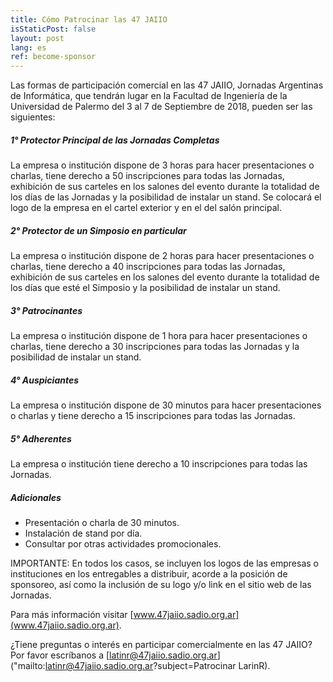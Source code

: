```yaml
---
title: Cómo Patrocinar las 47 JAIIO
isStaticPost: false
layout: post
lang: es
ref: become-sponsor
---
```



Las formas de participación comercial en las 47 JAIIO, Jornadas Argentinas de
Informática, que tendrán lugar en la Facultad de Ingeniería de la Universidad de Palermo del 3 al 7 de Septiembre de 2018, pueden ser las siguientes:

##### 1° Protector Principal de las Jornadas Completas

La empresa o institución dispone de 3 horas para hacer presentaciones o charlas, tiene derecho a 50 inscripciones para todas las Jornadas, exhibición de sus carteles en los salones del evento durante la totalidad de los días de las Jornadas y la posibilidad de instalar un stand. Se colocará el logo de la empresa en el cartel exterior y en el del salón principal.

##### 2° Protector de un Simposio en particular

La empresa o institución dispone de 2 horas para hacer presentaciones o charlas, tiene derecho a 40 inscripciones para todas las Jornadas, exhibición de sus carteles en los salones del evento durante la totalidad de los días que esté el Simposio y la posibilidad de instalar un stand.

##### 3° Patrocinantes

La empresa o institución dispone de 1 hora para hacer presentaciones o charlas, tiene derecho a 30 inscripciones para todas las Jornadas y la posibilidad de instalar un stand.


##### 4° Auspiciantes

La empresa o institución dispone de 30 minutos para hacer presentaciones o charlas y tiene derecho a 15 inscripciones para todas las Jornadas.


##### 5° Adherentes

La empresa o institución tiene derecho a 10 inscripciones para todas las Jornadas.

##### Adicionales

- Presentación o charla de 30 minutos. 
- Instalación de stand por día.
- Consultar por otras actividades promocionales.

IMPORTANTE: En todos los casos, se incluyen los logos de las empresas o instituciones en los entregables a distribuir, acorde a la posición de sponsoreo, así como la inclusión de su logo y/o link en el sitio web de las Jornadas.

Para más información visitar [www.47jaiio.sadio.org.ar](www.47jaiio.sadio.org.ar).

¿Tiene preguntas o interés en participar comercialmente en las 47 JAIIO? Por favor escríbanos a [latinr@47jaiio.sadio.org.ar]("mailto:latinr@47jaiio.sadio.org.ar?subject=Patrocinar LarinR).